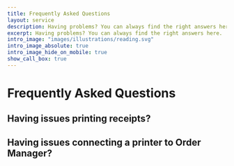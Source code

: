 ```yaml
---
title: Frequently Asked Questions
layout: service
description: Having problems? You can always find the right answers here.
excerpt: Having problems? You can always find the right answers here.
intro_image: "images/illustrations/reading.svg"
intro_image_absolute: true
intro_image_hide_on_mobile: true
show_call_box: true
---
```


# Frequently Asked Questions

## Having issues printing receipts?

## Having issues connecting a printer to Order Manager?
